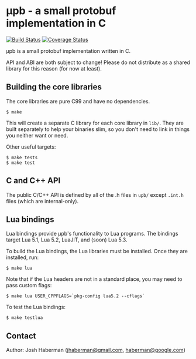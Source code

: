 
# μpb - a small protobuf implementation in C

[![Build Status](https://travis-ci.org/google/upb.svg?branch=master)](https://travis-ci.org/google/upb)
[![Coverage Status](https://img.shields.io/coveralls/google/upb.svg)](https://coveralls.io/r/google/upb?branch=master)

μpb is a small protobuf implementation written in C.

API and ABI are both subject to change!  Please do not distribute
as a shared library for this reason (for now at least).

## Building the core libraries

The core libraries are pure C99 and have no dependencies.

    $ make

This will create a separate C library for each core library
in `lib/`.  They are built separately to help your binaries
slim, so you don't need to link in things you neither want
or need.

Other useful targets:

    $ make tests
    $ make test

## C and C++ API

The public C/C++ API is defined by all of the .h files in
`upb/` except `.int.h` files (which are internal-only).

## Lua bindings

Lua bindings provide μpb's functionality to Lua programs.
The bindings target Lua 5.1, Lua 5.2, LuaJIT, and (soon) Lua 5.3.

To build the Lua bindings, the Lua libraries must be installed.  Once
they are installed, run:

    $ make lua

Note that if the Lua headers are not in a standard place, you may
need to pass custom flags:

    $ make lua USER_CPPFLAGS=`pkg-config lua5.2 --cflags`

To test the Lua bindings:

    $ make testlua

## Contact

Author: Josh Haberman ([jhaberman@gmail.com](mailto:jhaberman@gmail.com),
[haberman@google.com](mailto:haberman@google.com))
